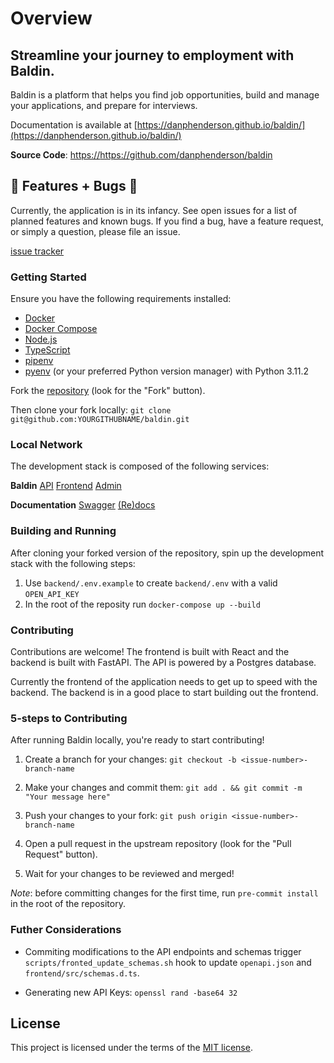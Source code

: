 # Overview

Streamline your journey to employment with Baldin.
------


Baldin is a platform that helps you find job opportunities, build and manage your applications, and prepare for interviews.


Documentation is available at [https://danphenderson.github.io/baldin/](https://danphenderson.github.io/baldin/)


**Source Code**:  <a href="https://github.com/danphenderson/baldin" target="_blank">https://https://github.com/danphenderson/baldin</a>


## 🚧 Features + Bugs 🚧

Currently, the application is in its infancy. See open issues for a list of planned features and known bugs. If you find a bug, have a feature request, or simply a question, please file an issue.

[issue tracker](https://github.com/danphenderson/baldin/issues)

### Getting Started

Ensure you have the following requirements installed:

- [Docker](https://docs.docker.com/get-docker/)
- [Docker Compose](https://docs.docker.com/compose/install/)
- [Node.js](https://nodejs.org/en/download/)
- [TypeScript](https://www.typescriptlang.org/download)
- [pipenv](https://pipenv.pypa.io/en/latest/)
- [pyenv](`https://github.com/pyenv/pyenv#installation`) (or your preferred Python version manager) with Python 3.11.2


Fork the [repository](https://github.com/danphenderson) (look for the "Fork" button).

Then clone your fork locally: `git clone git@github.com:YOURGITHUBNAME/baldin.git`


### Local Network

The development stack is composed of the following services:

**Baldin**
    [API](http://localhost:8000)
    [Frontend](http://localhost:3000/)
    [Admin](http://localhost:8004/admin)

**Documentation**
    [Swagger](http://localhost:8004/docs)
    [(Re)docs](http://localhost:8004/redocs)


### Building and Running

After cloning your forked version of the repository, spin up the development stack with the following steps:

1. Use `backend/.env.example` to create `backend/.env` with a valid `OPEN_API_KEY`
2. In the root of the reposity run `docker-compose up --build`

### Contributing

Contributions are welcome! The frontend is built with React and the backend is built with FastAPI. The API is powered by a Postgres database.

Currently the frontend of the application needs to get up to speed with the backend. The backend is in a good place to start building out the frontend.


### 5-steps to Contributing

After running Baldin locally, you're ready to start contributing!

1. Create a branch for your changes: `git checkout -b <issue-number>-branch-name`

2. Make your changes and commit them:
   `git add . && git commit -m "Your message here"`

3. Push your changes to your fork:
    `git push origin <issue-number>-branch-name`

4. Open a pull request in the upstream repository (look for the "Pull Request" button).

5. Wait for your changes to be reviewed and merged!

*Note*: before committing changes for the first time, run  `pre-commit install` in the root of the repository.

### Futher Considerations

- Commiting modifications to the API endpoints and schemas trigger  `scripts/fronted_update_schemas.sh` hook to update `openapi.json` and `frontend/src/schemas.d.ts`.

- Generating new API Keys: `openssl rand -base64 32`

## License
This project is licensed under the terms of the [MIT license](/LICENSE).
